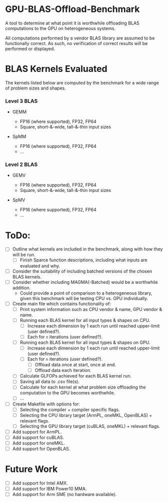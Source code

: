 # GPU-BLAS-Offload-Benchmark
A tool to determine at what point it is worthwhile offloading BLAS computations to the GPU on heterogeneous systems.

All computations performed by a vendor BLAS library are assumed to be functionally correct. As such, no verification of correct results will be performed or displayed.

# BLAS Kernels Evaluated
The kernels listed below are computed by the benchmark for a wide range of problem sizes and shapes.

### Level 3 BLAS
 - GEMM
   - FP16 (where supported), FP32, FP64
   - Square, short-&-wide, tall-&-thin input sizes 

 - SpMM
   - FP16 (where supported), FP32, FP64
   - ...

### Level 2 BLAS
 - GEMV
   - FP16 (where supported), FP32, FP64
   - Square, short-&-wide, tall-&-thin input sizes 

 - SpMV
   - FP16 (where supported), FP32, FP64
   - ...

# ToDo:
 - [ ] Outline what kernels are included in the benchmark, along with how they will be run.
   - [ ] Finish Sparce function descriptions, including what inputs are evaluated and why.
 - [ ] Consider the suitability of including batched versions of the chosen BLAS kernels.
 - [ ] Consider whether including MAGMA(-Batched) would be a worthwhile addition.
   - Could provide a point of comparison to a heterogeneous library, given this benchmark will be testing CPU vs. GPU individually.
 - [ ] Create main file which contains functionality of:
   - [ ] Print system information such as CPU vendor & name, GPU vendor & name.
   - [ ] Running each BLAS kernel for all input types & shapes on CPU.
     - [ ] Increase each dimension by 1 each run until reached upper-limit (user defined?).
     - [ ] Each for `n` iterations (user defined?).
   - [ ] Running each BLAS kernel for all input types & shapes on GPU.
     - [ ] Increase each dimension by 1 each run until reached upper-limit (user defined?).
     - [ ] Each for `n` iterations (user defined?).
       - [ ] Offload data once at start, once at end.
       - [ ] Offload data each iteration.
   - [ ] Calculate GLFOPs achieved for each BLAS kernel run.
   - [ ] Saving all data to .csv file(s).
   - [ ] Calculate for each kernel at what problem size offloading the computation to the GPU becomes worthwhile.
   - [ ] ...
 - [ ] Create Makefile with options for:
   - [ ] Selecting the compiler + compiler specific flags.
   - [ ] Selecting the CPU library target (ArmPL, oneMKL, OpenBLAS) + relevant flags.
   - [ ] Selecting the GPU library target (cuBLAS, oneMKL) + relevant flags.
 - [ ] Add support for ArmPL.
 - [ ] Add support for cuBLAS.
 - [ ] Add support for oneMKL.
 - [ ] Add support for OpenBLAS.

# Future Work
 - [ ] Add support for Intel AMX.
 - [ ] Add support for IBM Power10 MMA.
 - [ ] Add support for Arm SME (no hardware available).
